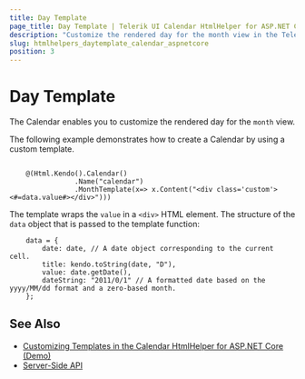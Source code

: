 ```yaml
---
title: Day Template
page_title: Day Template | Telerik UI Calendar HtmlHelper for ASP.NET Core
description: "Customize the rendered day for the month view in the Telerik UI Calendar HtmlHelper for ASP.NET Core (MVC 6 or ASP.NET Core MVC)."
slug: htmlhelpers_daytemplate_calendar_aspnetcore
position: 3
---
```


# Day Template

The Calendar enables you to customize the rendered day for the `month` view.

The following example demonstrates how to create a Calendar by using a custom template.

```

    @(Html.Kendo().Calendar()
                .Name("calendar")
                .MonthTemplate(x=> x.Content("<div class='custom'><#=data.value#></div>")))

```

The template wraps the `value` in a `<div>` HTML element. The structure of the `data` object that is passed to the template function:

```
    data = {
        date: date, // A date object corresponding to the current cell.
        title: kendo.toString(date, "D"),
        value: date.getDate(),
        dateString: "2011/0/1" // A formatted date based on the yyyy/MM/dd format and a zero-based month.
    };
```

## See Also

* [Customizing Templates in the Calendar HtmlHelper for ASP.NET Core (Demo)](https://demos.telerik.com/aspnet-core/calendar/template)
* [Server-Side API](/api/calendar)
